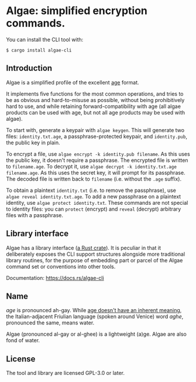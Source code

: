 # Algae: simplified encryption commands.

You can install the CLI tool with:

```console
$ cargo install algae-cli
```

## Introduction

Algae is a simplified profile of the excellent [age](https://age-encryption.org/v1) format.

It implements five functions for the most common operations, and tries to be as obvious and
hard-to-misuse as possible, without being prohibitively hard to use, and while retaining
forward-compatibility with age (all algae products can be used with age, but not all age
products may be used with algae).

To start with, generate a keypair with `algae keygen`. This will generate two files:
`identity.txt.age`, a passphrase-protected keypair, and `identity.pub`, the public key in plain.

To encrypt a file, use `algae encrypt -k identity.pub filename`. As this uses the public key, it
doesn't require a passphrase. The encrypted file is written to `filename.age`. To decrypt it,
use `algae decrypt -k identity.txt.age filename.age`. As this uses the secret key, it will
prompt for its passphrase. The decoded file is written back to `filename` (i.e. without the
`.age` suffix).

To obtain a plaintext `identity.txt` (i.e. to remove the passphrase), use
`algae reveal identity.txt.age`. To add a new passphrase on a plaintext identity, use
`algae protect identity.txt`. These commands are not special to identity files: you can
`protect` (encrypt) and `reveal` (decrypt) arbitrary files with a passphrase.

## Library interface

Algae has a library interface ([a Rust crate](https://docs.rs/algae-cli)). It is peculiar in that it
deliberately exposes the CLI support structures alongside more traditional library routines, for the
purpose of embedding part or parcel of the Algae command set or conventions into other tools.

Documentation: https://docs.rs/algae-cli

## Name

_age_ is pronounced ah-gay. While [age doesn't have an inherent meaning](https://github.com/FiloSottile/age/discussions/329),
the Italian-adjacent Friulian language (spoken around Venice) word _aghe_, pronounced the same, means water.

Algae (pronounced al-gay or al-ghee) is a lightweight (a)ge. Algae are also fond of water.

## License

The tool and library are licensed GPL-3.0 or later.
